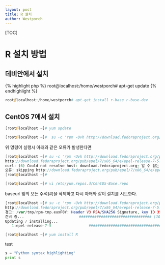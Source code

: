 ```yaml
---
layout: post
title: R 설치
author: Westporch
---
```


[TOC]

R 설치 방법
===========

데비안에서 설치
--------------

{% highlight php %}
root@localhost:/home/westporch# apt-get update
{% endhighlight %}

```php
root@localhost:/home/westporch# apt-get install r-base r-base-dev
```

CentOS 7에서 설치
-----------------

```php
[root@localhost ~]# yum update
```

```php
[root@localhost ~]#  su -c 'rpm -Uvh http://download.fedoraproject.org/pub/epel/7/x86_64/e/epel-release-7-5.noarch.rpm'
```
위 명령어 실행시 아래와 같은 오류가 발생한다면

```php
[root@localhost ~]# su -c 'rpm -Uvh http://download.fedoraproject.org/pub/epel/7/x86_64/e/epel-release-7-5.noarch.rpm'
http://download.fedoraproject.org/pub/epel/7/x86_64/e/epel-release-7-5.noarch.rpm(을)를 복구합니다
curl: (6) Could not resolve host: download.fedoraproject.org; 알 수 없는 오류
오류: skipping http://download.fedoraproject.org/pub/epel/7/x86_64/e/epel-release-7-5.noarch.rpm - transfer failed
[root@localhost ~]#
```

```php
[root@localhost ~]# vi /etc/yum.repos.d/CentOS-Base.repo
```
baseurl 앞의 모든 주석(#)을 삭제하고 다시 아래와 같이 설치를 시도한다.

```php
[root@localhost ~]# su -c 'rpm -Uvh http://download.fedoraproject.org/pub/epel/7/x86_64/e/    epel-release-7-5.noarch.rpm'
http://download.fedoraproject.org/pub/epel/7/x86_64/e/epel-release-7-5.noarch.rpm(을)를 복구합니다
경고: /var/tmp/rpm-tmp.euxF0Y: Header V3 RSA/SHA256 Signature, key ID 352c64e5: NOKEY
준비 중...                         ################################# [100%]
Updating / installing...
   1:epel-release-7-5                 ################################# [100%]
```

```php
[root@localhost ~]# yum install R
```

test

```python
s = "Python syntax highlighting"
print s
```
